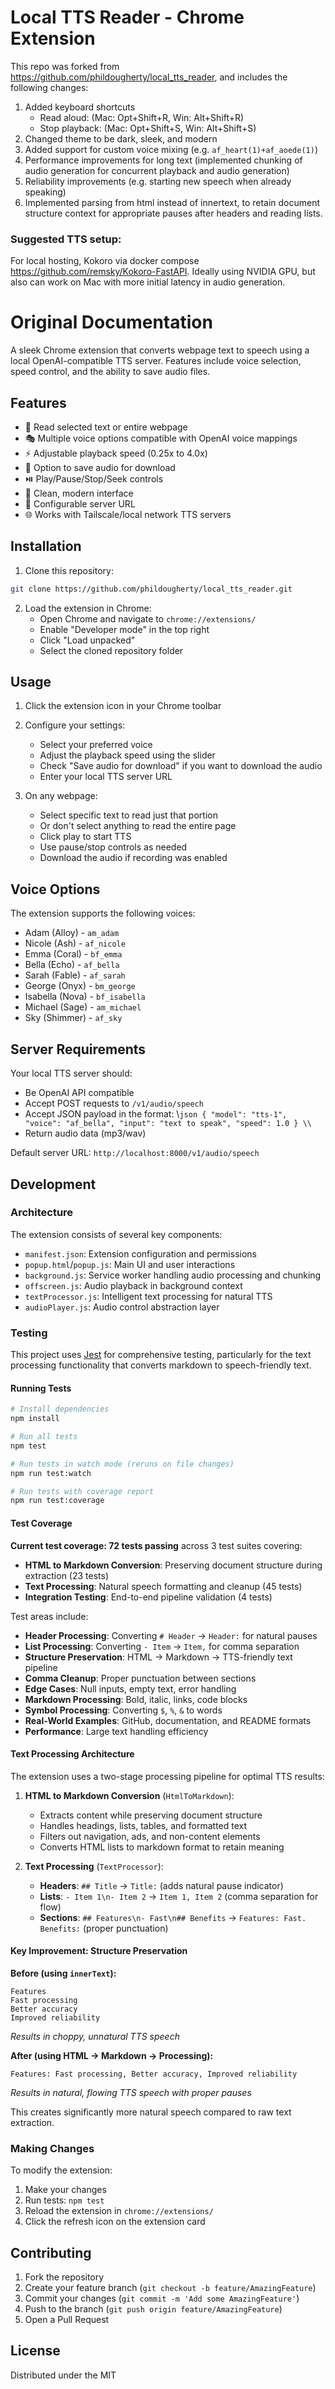 # Local TTS Reader - Chrome Extension
This repo was forked from https://github.com/phildougherty/local_tts_reader, and includes the following changes:
1. Added keyboard shortcuts
   - Read aloud: (Mac: Opt+Shift+R, Win: Alt+Shift+R)
   - Stop playback: (Mac: Opt+Shift+S, Win: Alt+Shift+S)
1. Changed theme to be dark, sleek, and modern
1. Added support for custom voice mixing (e.g. `af_heart(1)+af_aoede(1)`)
1. Performance improvements for long text (implemented chunking of audio generation for concurrent playback and audio generation)
1. Reliability improvements (e.g. starting new speech when already speaking)
1. Implemented parsing from html instead of innertext, to retain document structure context for appropriate pauses after headers and reading lists.

### Suggested TTS setup:
For local hosting, Kokoro via docker compose https://github.com/remsky/Kokoro-FastAPI. Ideally using NVIDIA GPU, but also can work on Mac with more initial latency in audio generation.

# Original Documentation

A sleek Chrome extension that converts webpage text to speech using a local OpenAI-compatible TTS server. Features include voice selection, speed control, and the ability to save audio files.


## Features

- 🎯 Read selected text or entire webpage
- 🎭 Multiple voice options compatible with OpenAI voice mappings
- ⚡ Adjustable playback speed (0.25x to 4.0x)
- 💾 Option to save audio for download
- ⏯️ Play/Pause/Stop/Seek controls
- 🎨 Clean, modern interface
- 🔧 Configurable server URL
- 🌐 Works with Tailscale/local network TTS servers

## Installation

1. Clone this repository:
```bash
git clone https://github.com/phildougherty/local_tts_reader.git
```

2. Load the extension in Chrome:
   - Open Chrome and navigate to `chrome://extensions/`
   - Enable "Developer mode" in the top right
   - Click "Load unpacked"
   - Select the cloned repository folder

## Usage

1. Click the extension icon in your Chrome toolbar
2. Configure your settings:
   - Select your preferred voice
   - Adjust the playback speed using the slider
   - Check "Save audio for download" if you want to download the audio
   - Enter your local TTS server URL

3. On any webpage:
   - Select specific text to read just that portion
   - Or don't select anything to read the entire page
   - Click play to start TTS
   - Use pause/stop controls as needed
   - Download the audio if recording was enabled

## Voice Options

The extension supports the following voices:
- Adam (Alloy) - `am_adam`
- Nicole (Ash) - `af_nicole`
- Emma (Coral) - `bf_emma`
- Bella (Echo) - `af_bella`
- Sarah (Fable) - `af_sarah`
- George (Onyx) - `bm_george`
- Isabella (Nova) - `bf_isabella`
- Michael (Sage) - `am_michael`
- Sky (Shimmer) - `af_sky`

## Server Requirements

Your local TTS server should:
- Be OpenAI API compatible
- Accept POST requests to `/v1/audio/speech`
- Accept JSON payload in the format:
\\```json
{
  "model": "tts-1",
  "voice": "af_bella",
  "input": "text to speak",
  "speed": 1.0
}
\\```
- Return audio data (mp3/wav)

Default server URL: `http://localhost:8000/v1/audio/speech`

## Development

### Architecture

The extension consists of several key components:
- `manifest.json`: Extension configuration and permissions
- `popup.html`/`popup.js`: Main UI and user interactions
- `background.js`: Service worker handling audio processing and chunking
- `offscreen.js`: Audio playback in background context
- `textProcessor.js`: Intelligent text processing for natural TTS
- `audioPlayer.js`: Audio control abstraction layer

### Testing

This project uses [Jest](https://jestjs.io/) for comprehensive testing, particularly for the text processing functionality that converts markdown to speech-friendly text.

#### Running Tests

```bash
# Install dependencies
npm install

# Run all tests
npm test

# Run tests in watch mode (reruns on file changes)
npm run test:watch

# Run tests with coverage report
npm run test:coverage
```

#### Test Coverage

**Current test coverage: 72 tests passing** across 3 test suites covering:

- **HTML to Markdown Conversion**: Preserving document structure during extraction (23 tests)
- **Text Processing**: Natural speech formatting and cleanup (45 tests)  
- **Integration Testing**: End-to-end pipeline validation (4 tests)

Test areas include:
- **Header Processing**: Converting `# Header` → `Header:` for natural pauses
- **List Processing**: Converting `- Item` → `Item,` for comma separation
- **Structure Preservation**: HTML → Markdown → TTS-friendly text pipeline
- **Comma Cleanup**: Proper punctuation between sections
- **Edge Cases**: Null inputs, empty text, error handling
- **Markdown Processing**: Bold, italic, links, code blocks
- **Symbol Processing**: Converting `$`, `%`, `&` to words
- **Real-World Examples**: GitHub, documentation, and README formats
- **Performance**: Large text handling efficiency

#### Text Processing Architecture

The extension uses a two-stage processing pipeline for optimal TTS results:

1. **HTML to Markdown Conversion** (`HtmlToMarkdown`): 
   - Extracts content while preserving document structure
   - Handles headings, lists, tables, and formatted text
   - Filters out navigation, ads, and non-content elements
   - Converts HTML lists to markdown format to retain meaning

2. **Text Processing** (`TextProcessor`):
   - **Headers**: `## Title` → `Title:` (adds natural pause indicator)
   - **Lists**: `- Item 1\n- Item 2` → `Item 1, Item 2` (comma separation for flow)
   - **Sections**: `## Features\n- Fast\n## Benefits` → `Features: Fast. Benefits:` (proper punctuation)

#### Key Improvement: Structure Preservation

**Before (using `innerText`):**
```
Features
Fast processing
Better accuracy
Improved reliability
```
*Results in choppy, unnatural TTS speech*

**After (using HTML → Markdown → Processing):**
```
Features: Fast processing, Better accuracy, Improved reliability
```
*Results in natural, flowing TTS speech with proper pauses*

This creates significantly more natural speech compared to raw text extraction.

### Making Changes

To modify the extension:
1. Make your changes
2. Run tests: `npm test`
3. Reload the extension in `chrome://extensions/`
4. Click the refresh icon on the extension card

## Contributing

1. Fork the repository
2. Create your feature branch (`git checkout -b feature/AmazingFeature`)
3. Commit your changes (`git commit -m 'Add some AmazingFeature'`)
4. Push to the branch (`git push origin feature/AmazingFeature`)
5. Open a Pull Request

## License

Distributed under the MIT
